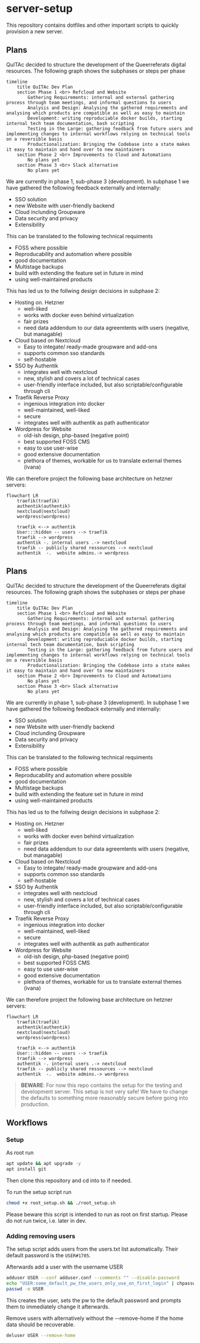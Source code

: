 # server-setup

This repository contains dotfiles and other important scripts to quickly provision a new server.

## Plans

QuITAc decided to structure the development of the Queerreferats digital resources.
The following graph shows the subphases or steps per phase

```mermaid
timeline
    title QuITAc Dev Plan
    section Phase 1 <br> Refcloud and Website
        Gathering Requirements: internal and external gathering process through team meetings, and informal questions to users
        Analysis and Design: Analysing the gathered requirements and analysing which products are compatible as well as easy to maintain
        Development: writing reproduciable docker builds, starting internal tech team documentation, bash scripting
        Testing in the Large: gathering feedback from future users and implementing changes to internal workflows relying on technical tools on a reversible basis
        Productionalization: Bringing the Codebase into a state makes it easy to maintain and hand over to new maintainers
    section Phase 2 <br> Improvements to Cloud and Automations
        No plans yet
    section Phase 3 <br> Slack alternative
        No plans yet
```

We are currently in phase 1, sub-phase 3 (development).
In subphase 1 we have gathered the following feedback externally and internally:
* SSO solution
* new Website with user-friendly backend
* Cloud inclunding Groupware
* Data security and privacy
* Extensibility

This can be translated to the following technical requiments
* FOSS where possible
* Reproducability and automation where possible
* good documentation
* Multistage backups
* build with extending the feature set in future in mind
* using well-maintained products

This has led us to the follwing design decisions in subphase 2:
* Hosting on. Hetzner
	* well-liked
	* works with docker even behind virtualization
	* fair prizes
	* need data addendum to our data agreemtents with users (negative, but managable)
* Cloud based on Nextcloud
	* Easy to integate/ ready-made groupware and add-ons
	* supports common sso standards
	* self-hostable
* SSO by Authentik
	* integrates well with nextcloud
	* new, stylish and covers a lot of technical cases
	* user-friendly interface included, but also scriptable/configurable through cli
* Traefik Reverse Proxy
	* ingenious integration into docker
	* well-maintained, well-liked
	* secure
	* integrates well with authentik as path authenticator
* Wordpress for Website
	* old-ish design, php-based (negative point)
	* best supported FOSS CMS
	* easy to use user-wise
	* good extensive documentation
	* plethora of themes, workable for us to translate external themes (ivana)

We can therefore project the following base architecture on hetzner servers:

```mermaid
flowchart LR
	traefik(traefik)
	authentik(authentik)
	nextcloud(nextcloud)
	wordpress(wordpress)

	traefik <--> authentik
	User:::hidden -- users --> traefik
	traefik --> wordpress
	authentik -. internal users .-> nextcloud
	traefik -- publicly shared ressources --> nextcloud
	authentik  -.  website admins.-> wordpress
```

## Plans

QuITAc decided to structure the development of the Queerreferats digital resources.
The following graph shows the subphases or steps per phase

```mermaid
timeline
    title QuITAc Dev Plan
    section Phase 1 <br> Refcloud and Website
        Gathering Requirements: internal and external gathering process through team meetings, and informal questions to users
        Analysis and Design: Analysing the gathered requirements and analysing which products are compatible as well as easy to maintain
        Development: writing reproduciable docker builds, starting internal tech team documentation, bash scripting
        Testing in the Large: gathering feedback from future users and implementing changes to internal workflows relying on technical tools on a reversible basis
        Productionalization: Bringing the Codebase into a state makes it easy to maintain and hand over to new maintainers
    section Phase 2 <br> Improvements to Cloud and Automations
        No plans yet
    section Phase 3 <br> Slack alternative
        No plans yet
```

We are currently in phase 1, sub-phase 3 (development).
In subphase 1 we have gathered the following feedback externally and internally:
* SSO solution
* new Website with user-friendly backend
* Cloud inclunding Groupware
* Data security and privacy
* Extensibility

This can be translated to the following technical requiments
* FOSS where possible
* Reproducability and automation where possible
* good documentation
* Multistage backups
* build with extending the feature set in future in mind
* using well-maintained products

This has led us to the follwing design decisions in subphase 2:
* Hosting on. Hetzner
	* well-liked
	* works with docker even behind virtualization
	* fair prizes
	* need data addendum to our data agreemtents with users (negative, but managable)
* Cloud based on Nextcloud
	* Easy to integate/ ready-made groupware and add-ons
	* supports common sso standards
	* self-hostable
* SSO by Authentik
	* integrates well with nextcloud
	* new, stylish and covers a lot of technical cases
	* user-friendly interface included, but also scriptable/configurable through cli
* Traefik Reverse Proxy
	* ingenious integration into docker
	* well-maintained, well-liked
	* secure
	* integrates well with authentik as path authenticator
* Wordpress for Website
	* old-ish design, php-based (negative point)
	* best supported FOSS CMS
	* easy to use user-wise
	* good extensive documentation
	* plethora of themes, workable for us to translate external themes (ivana)

We can therefore project the following base architecture on hetzner servers:

```mermaid
flowchart LR
	traefik(traefik)
	authentik(authentik)
	nextcloud(nextcloud)
	wordpress(wordpress)

	traefik <--> authentik
	User:::hidden -- users --> traefik
	traefik --> wordpress
	authentik -. internal users .-> nextcloud
	traefik -- publicly shared ressources --> nextcloud
	authentik  -.  website admins.-> wordpress
```

> __BEWARE__: For now this repo contains the setup for the testing and development server.
> This setup is not very safe! We have to change the defaults to something more reasonably
> secure before going into production.

## Workflows

### Setup

As root run

```bash
apt update && apt upgrade -y
apt install git
```

Then clone this repository and cd into to if needed.

To run the setup script run

```bash
chmod +x root_setup.sh && ./root_setup.sh
```

Please beware this script is intended to run as root on first startup. Please do not run twice, i.e. later in dev.

### Adding removing users

The setup script adds users from the users.txt list automatically.
Their default password is the `USER#1705`.

Afterwards add a user with the username USER

```bash
adduser USER --conf adduser.conf --comments "" --disable-password
echo "USER:some_default_pw_the_users_only_use_on_first_login" | chpasswd
passwd -e USER
```

This creates the user, sets the pw to the default password and prompts them to immediately change it afterwards.

Remove users with alternatively without the --remove-home if the home data should be recoverable.
```bash
deluser USER --remove-home
```
